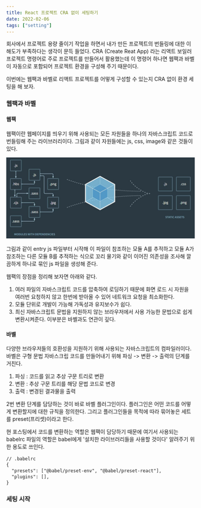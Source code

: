 ```yaml
---
title: React 프로젝트 CRA 없이 세팅하기
date: 2022-02-06
tags: ["setting"]
---
```


회사에서 프로젝트 용량 줄이기 작업을 하면서 내가 만든 프로젝트의 번들링에 대한 이해도가 부족하다는 생각이 문득 들었다. CRA (Create Reat App) 라는 리액트 보일러 프로젝트 명령어로 주로 프로젝트를 만들어서 활용했는데 이 명령어 하나면 웹팩과 바벨이 자동으로 포함되어 프로젝트 환경을 구성해 주기 때문이다.

이번에는 웹팩과 바벨로 리액트 프로젝트를 어떻게 구성할 수 있는지 CRA 없이 환경 세팅을 해 보자.

### 웹팩과 바벨

#### 웹팩

웹팩이란 웹페이지를 띄우기 위해 사용되는 모든 자원들을 하나의 자바스크립트 코드로 번들링해 주는 라이브러리이다. 그림과 같이 자원들에는 js, css, image와 같은 것들이 있다.

![웹팩](./image1.jpg)

그림과 같이 entry js 파일부터 시작해 이 파일이 참조하는 모듈 A를 추적하고 모듈 A가 참조하는 다른 모듈 B를 추적하는 식으로 꼬리 물기와 같이 이어진 의존성을 조사해 깔끔하게 하나로 묶인 js 파일을 생성해 준다.

웹팩의 장점을 정리해 보자면 아래와 같다.

1. 여러 파일의 자바스크립트 코드를 압축하여 로딩하기 때문에 화면 로드 시 자원을 여러번 요청하지 않고 한번에 받아올 수 있어 네트워크 요청을 최소화한다.
2. 모듈 단위로 개발이 가능해 가독성과 유지보수가 쉽다.
3. 최신 자바스크립트 문법을 지원하지 않는 브라우저에서 사용 가능한 문법으로 쉽게 변환시켜준다. 이부분은 바벨과도 연관이 깊다.

#### 바벨

다양한 브라우저들의 호환성을 지원하기 위해 사용되는 자바스크립트의 컴파일러이다.  
바벨은 구형 문법 자바스크립 코드를 만들어내기 위해 파싱 -> 변환 -> 출력의 단계를 거친다.

1. 파싱 : 코드를 읽고 추상 구문 트리로 변환
2. 변환 : 추상 구문 트리를 해당 문법 코드로 변경
3. 출력 : 변경된 결과물을 출력

2번 변환 단계를 담당하는 것이 바로 바벨 플러그인이다. 플러그인은 어떤 코드를 어떻게 변환할지에 대한 규칙을 정의한다. 그리고 플러그인들을 목적에 따라 묶어놓은 세트를 preset(프리셋)이라고 한다.

현 포스팅에서 코드를 변환하는 역할은 웹팩이 담당하기 때문에 여기서 사용되는 babelrc 파일의 역할은 babel에게 '설치한 라이브러리들을 사용할 것이다' 알려주기 위한 용도로 쓰인다.

```babelrc
// .babelrc
{
  "presets": ["@babel/preset-env", "@babel/preset-react"],
  "plugins": [],
}
```

### 세팅 시작
